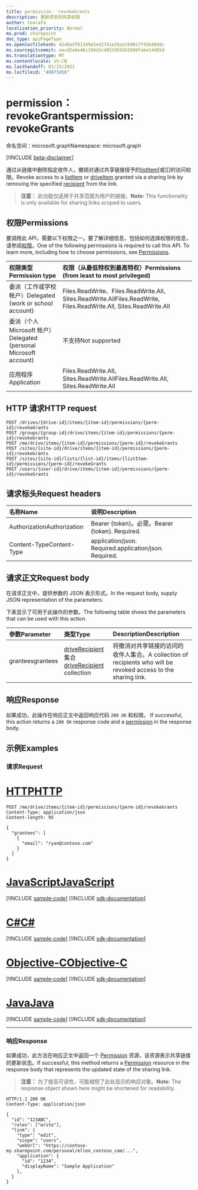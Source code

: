 ```yaml
---
title: permission： revokeGrants
description: 更新项目的共享权限
author: learafa
localization_priority: Normal
ms.prod: sharepoint
doc_type: apiPageType
ms.openlocfilehash: 42a0a3f61349e5ed2741e26a2cb9817f45b4848c
ms.sourcegitcommit: eacd2a6e46c19dd3cd8519592b1668fabe14d85d
ms.translationtype: MT
ms.contentlocale: zh-CN
ms.lasthandoff: 01/15/2021
ms.locfileid: "49873456"
---
```

# <a name="permission-revokegrants"></a><span data-ttu-id="3366c-103">permission： revokeGrants</span><span class="sxs-lookup"><span data-stu-id="3366c-103">permission: revokeGrants</span></span>
<span data-ttu-id="3366c-104">命名空间：microsoft.graph</span><span class="sxs-lookup"><span data-stu-id="3366c-104">Namespace: microsoft.graph</span></span>

[!INCLUDE [beta-disclaimer](../../includes/beta-disclaimer.md)]

<span data-ttu-id="3366c-105">通过从链接中删除指定收件人，撤销对通过共享链接授予的[listItem][][或][][driveItem][]的访问权限。</span><span class="sxs-lookup"><span data-stu-id="3366c-105">Revoke access to a [listItem][] or [driveItem][] granted via a sharing link by removing the specified [recipient][] from the link.</span></span>

><span data-ttu-id="3366c-106">**注意：** 此功能仅适用于共享范围为用户的链接。</span><span class="sxs-lookup"><span data-stu-id="3366c-106">**Note:** This functionality is only available for sharing links scoped to users.</span></span>

[listItem]: ../resources/listitem.md
[driveItem]: ../resources/driveitem.md
[recipient]: ../resources/driverecipient.md

## <a name="permissions"></a><span data-ttu-id="3366c-110">权限</span><span class="sxs-lookup"><span data-stu-id="3366c-110">Permissions</span></span>
<span data-ttu-id="3366c-p101">要调用此 API，需要以下权限之一。要了解详细信息，包括如何选择权限的信息，请参阅[权限](/graph/permissions-reference)。</span><span class="sxs-lookup"><span data-stu-id="3366c-p101">One of the following permissions is required to call this API. To learn more, including how to choose permissions, see [Permissions](/graph/permissions-reference).</span></span>

|<span data-ttu-id="3366c-113">权限类型</span><span class="sxs-lookup"><span data-stu-id="3366c-113">Permission type</span></span>|<span data-ttu-id="3366c-114">权限（从最低特权到最高特权）</span><span class="sxs-lookup"><span data-stu-id="3366c-114">Permissions (from least to most privileged)</span></span>|
|:---|:---|
|<span data-ttu-id="3366c-115">委派（工作或学校帐户）</span><span class="sxs-lookup"><span data-stu-id="3366c-115">Delegated (work or school account)</span></span>|<span data-ttu-id="3366c-116">Files.ReadWrite、Files.ReadWrite.All、Sites.ReadWrite.All</span><span class="sxs-lookup"><span data-stu-id="3366c-116">Files.ReadWrite, Files.ReadWrite.All, Sites.ReadWrite.All</span></span>|
|<span data-ttu-id="3366c-117">委派（个人 Microsoft 帐户）</span><span class="sxs-lookup"><span data-stu-id="3366c-117">Delegated (personal Microsoft account)</span></span>|<span data-ttu-id="3366c-118">不支持</span><span class="sxs-lookup"><span data-stu-id="3366c-118">Not supported</span></span>|
|<span data-ttu-id="3366c-119">应用程序</span><span class="sxs-lookup"><span data-stu-id="3366c-119">Application</span></span>|<span data-ttu-id="3366c-120">Files.ReadWrite.All、Sites.ReadWrite.All</span><span class="sxs-lookup"><span data-stu-id="3366c-120">Files.ReadWrite.All, Sites.ReadWrite.All</span></span>|

## <a name="http-request"></a><span data-ttu-id="3366c-121">HTTP 请求</span><span class="sxs-lookup"><span data-stu-id="3366c-121">HTTP request</span></span>

<!-- {
  "blockType": "ignored"
}
-->
``` http
POST /drives/{drive-id}/items/{item-id}/permissions/{perm-id}/revokeGrants
POST /groups/{group-id}/drive/items/{item-id}/permissions/{perm-id}/revokeGrants
POST /me/drive/items/{item-id}/permissions/{perm-id}/revokeGrants
POST /sites/{site-id}/drive/items/{item-id}/permissions/{perm-id}/revokeGrants
POST /sites/{site-id}/lists/{list-id}/items/{listItem-id}/permissions/{perm-id}/revokeGrants
POST /users/{user-id}/drive/items/{item-id}/permissions/{perm-id}/revokeGrants
```

## <a name="request-headers"></a><span data-ttu-id="3366c-122">请求标头</span><span class="sxs-lookup"><span data-stu-id="3366c-122">Request headers</span></span>
|<span data-ttu-id="3366c-123">名称</span><span class="sxs-lookup"><span data-stu-id="3366c-123">Name</span></span>|<span data-ttu-id="3366c-124">说明</span><span class="sxs-lookup"><span data-stu-id="3366c-124">Description</span></span>|
|:---|:---|
|<span data-ttu-id="3366c-125">Authorization</span><span class="sxs-lookup"><span data-stu-id="3366c-125">Authorization</span></span>|<span data-ttu-id="3366c-p102">Bearer {token}。必需。</span><span class="sxs-lookup"><span data-stu-id="3366c-p102">Bearer {token}. Required.</span></span>|
|<span data-ttu-id="3366c-128">Content-Type</span><span class="sxs-lookup"><span data-stu-id="3366c-128">Content-Type</span></span>|<span data-ttu-id="3366c-p103">application/json. Required.</span><span class="sxs-lookup"><span data-stu-id="3366c-p103">application/json. Required.</span></span>|

## <a name="request-body"></a><span data-ttu-id="3366c-131">请求正文</span><span class="sxs-lookup"><span data-stu-id="3366c-131">Request body</span></span>
<span data-ttu-id="3366c-132">在请求正文中，提供参数的 JSON 表示形式。</span><span class="sxs-lookup"><span data-stu-id="3366c-132">In the request body, supply JSON representation of the parameters.</span></span>

<span data-ttu-id="3366c-133">下表显示了可用于此操作的参数。</span><span class="sxs-lookup"><span data-stu-id="3366c-133">The following table shows the parameters that can be used with this action.</span></span>

|<span data-ttu-id="3366c-134">参数</span><span class="sxs-lookup"><span data-stu-id="3366c-134">Parameter</span></span>|<span data-ttu-id="3366c-135">类型</span><span class="sxs-lookup"><span data-stu-id="3366c-135">Type</span></span>|<span data-ttu-id="3366c-136">Description</span><span class="sxs-lookup"><span data-stu-id="3366c-136">Description</span></span>|
|:---|:---|:---|
|<span data-ttu-id="3366c-137">grantees</span><span class="sxs-lookup"><span data-stu-id="3366c-137">grantees</span></span>|<span data-ttu-id="3366c-138">[driveRecipient](../resources/driverecipient.md) 集合</span><span class="sxs-lookup"><span data-stu-id="3366c-138">[driveRecipient](../resources/driverecipient.md) collection</span></span>|<span data-ttu-id="3366c-139">将撤消对共享链接的访问的收件人集合。</span><span class="sxs-lookup"><span data-stu-id="3366c-139">A collection of recipients who will be revoked access to the sharing link.</span></span>|

## <a name="response"></a><span data-ttu-id="3366c-140">响应</span><span class="sxs-lookup"><span data-stu-id="3366c-140">Response</span></span>

<span data-ttu-id="3366c-141">如果成功，此操作在响应正文中返回响应代码 `200 OK` 和权限。 [](../resources/permission.md)</span><span class="sxs-lookup"><span data-stu-id="3366c-141">If successful, this action returns a `200 OK` response code and a [permission](../resources/permission.md) in the response body.</span></span>

## <a name="examples"></a><span data-ttu-id="3366c-142">示例</span><span class="sxs-lookup"><span data-stu-id="3366c-142">Examples</span></span>

### <a name="request"></a><span data-ttu-id="3366c-143">请求</span><span class="sxs-lookup"><span data-stu-id="3366c-143">Request</span></span>

# <a name="http"></a>[<span data-ttu-id="3366c-144">HTTP</span><span class="sxs-lookup"><span data-stu-id="3366c-144">HTTP</span></span>](#tab/http)
<!-- {
  "blockType": "request",
  "name": "permission-revokegrants"
}
-->
``` http
POST /me/drive/items/{item-id}/permissions/{perm-id}/revokeGrants
Content-Type: application/json
Content-length: 95

{
  "grantees": [
    {
      "email": "ryan@contoso.com"
    }
  ]
}
```
# <a name="javascript"></a>[<span data-ttu-id="3366c-145">JavaScript</span><span class="sxs-lookup"><span data-stu-id="3366c-145">JavaScript</span></span>](#tab/javascript)
[!INCLUDE [sample-code](../includes/snippets/javascript/permission-revokegrants-javascript-snippets.md)]
[!INCLUDE [sdk-documentation](../includes/snippets/snippets-sdk-documentation-link.md)]

# <a name="c"></a>[<span data-ttu-id="3366c-146">C#</span><span class="sxs-lookup"><span data-stu-id="3366c-146">C#</span></span>](#tab/csharp)
[!INCLUDE [sample-code](../includes/snippets/csharp/permission-revokegrants-csharp-snippets.md)]
[!INCLUDE [sdk-documentation](../includes/snippets/snippets-sdk-documentation-link.md)]

# <a name="objective-c"></a>[<span data-ttu-id="3366c-147">Objective-C</span><span class="sxs-lookup"><span data-stu-id="3366c-147">Objective-C</span></span>](#tab/objc)
[!INCLUDE [sample-code](../includes/snippets/objc/permission-revokegrants-objc-snippets.md)]
[!INCLUDE [sdk-documentation](../includes/snippets/snippets-sdk-documentation-link.md)]

# <a name="java"></a>[<span data-ttu-id="3366c-148">Java</span><span class="sxs-lookup"><span data-stu-id="3366c-148">Java</span></span>](#tab/java)
[!INCLUDE [sample-code](../includes/snippets/java/permission-revokegrants-java-snippets.md)]
[!INCLUDE [sdk-documentation](../includes/snippets/snippets-sdk-documentation-link.md)]

---



### <a name="response"></a><span data-ttu-id="3366c-149">响应</span><span class="sxs-lookup"><span data-stu-id="3366c-149">Response</span></span>

<span data-ttu-id="3366c-150">如果成功，此方法在响应正文中返回一个 [Permission](../resources/permission.md) 资源，该资源表示共享链接的更新状态。</span><span class="sxs-lookup"><span data-stu-id="3366c-150">If successful, this method returns a [Permission](../resources/permission.md) resource in the response body that represents the updated state of the sharing link.</span></span>

><span data-ttu-id="3366c-151">**注意：** 为了提高可读性，可能缩短了此处显示的响应对象。</span><span class="sxs-lookup"><span data-stu-id="3366c-151">**Note:** The response object shown here might be shortened for readability.</span></span>

<!-- {
  "blockType": "response",
  "truncated": true,
  "@odata.type": "microsoft.graph.permission"
}
-->

``` http
HTTP/1.1 200 OK
Content-Type: application/json

{
  "id": "123ABC",
  "roles": ["write"],
  "link": {
    "type": "edit",
    "scope": "users",
    "webUrl": "https://contoso-my.sharepoint.com/personal/ellen_contoso_com/...",
    "application": {
      "id": "1234",
      "displayName": "Sample Application"
    },
  }
}
```


<!-- {
  "type": "#page.annotation",
  "description": "Update an item's sharing permissions",
  "keywords": "permission, permissions, sharing, change permissions, update permission",
  "section": "documentation",
  "tocPath": "Sharing/Update permission"
} -->
